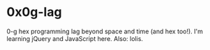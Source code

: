 0x0g-lag
========

0-g hex programming lag beyond space and time (and hex too!).
I'm learning jQuery and JavaScript here. Also: lolis.